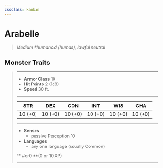 ```yaml
---
cssclass: kanban
---
```


# Arabelle
>*Medium #humanoid (human), lawful neutral*
## Monster Traits
>___
>- **Armor Class** 10
>- **Hit Points** 2 (1d8)
>- **Speed** 30 ft.
>___
>|STR|DEX|CON|INT|WIS|CHA|
>|:---:|:---:|:---:|:---:|:---:|:---:|
>|10 (+0)|10 (+0)|10 (+0)|10 (+0)|10 (+0)|10 (+0)|
>___
>- **Senses**
>	 - passive Perception 10
>- **Languages**
>	 - any one language (usually Common)
>
> ** #cr0 **(0 or 10 XP)
>___